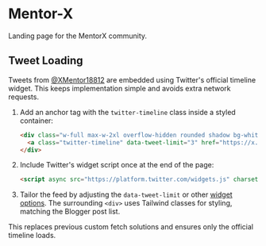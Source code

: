 # Mentor-X

Landing page for the MentorX community.

## Tweet Loading

Tweets from [@XMentor18812](https://x.com/XMentor18812) are embedded using Twitter's official timeline widget. This keeps implementation simple and avoids extra network requests.

1. Add an anchor tag with the `twitter-timeline` class inside a styled container:

   ```html
   <div class="w-full max-w-2xl overflow-hidden rounded shadow bg-white p-4">
     <a class="twitter-timeline" data-tweet-limit="3" href="https://x.com/XMentor18812?ref_src=twsrc%5Etfw">Tweets by XMentor18812</a>
   </div>
   ```

2. Include Twitter's widget script once at the end of the page:

   ```html
   <script async src="https://platform.twitter.com/widgets.js" charset="utf-8"></script>
   ```

3. Tailor the feed by adjusting the `data-tweet-limit` or other [widget options](https://developer.twitter.com/en/docs/twitter-for-websites/timelines/overview). The surrounding `<div>` uses Tailwind classes for styling, matching the Blogger post list.

This replaces previous custom fetch solutions and ensures only the official timeline loads.

